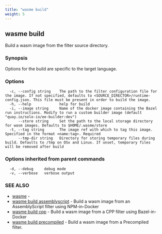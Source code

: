 ```yaml
---
title: "wasme build"
weight: 5
---
```

## wasme build

Build a wasm image from the filter source directory.

### Synopsis

Options for the build are specific to the target language.

### Options

```
  -c, --config string    The path to the filter configuration file for the image. If not specified, defaults to <SOURCE_DIRECTOR>/runtime-config.json. This file must be present in order to build the image.
  -h, --help             help for build
  -i, --image string     Name of the docker image containing the Bazel run instructions. Modify to run a custom builder image (default "quay.io/solo-io/ee-builder:dev")
      --store string     Set the path to the local storage directory for wasm images. Defaults to $HOME/.wasme/store
  -t, --tag string       The image ref with which to tag this image. Specified in the format <name:tag>. Required
      --tmp-dir string   Directory for storing temporary files during build. Defaults to /tmp on OSx and Linux. If unset, temporary files will be removed after build
```

### Options inherited from parent commands

```
  -d, --debug     debug mode
  -v, --verbose   verbose output
```

### SEE ALSO

* [wasme](../wasme)	 - 
* [wasme build assemblyscript](../wasme_build_assemblyscript)	 - Build a wasm image from an AssemblyScript filter using NPM-in-Docker
* [wasme build cpp](../wasme_build_cpp)	 - Build a wasm image from a CPP filter using Bazel-in-Docker
* [wasme build precompiled](../wasme_build_precompiled)	 - Build a wasm image from a Precompiled filter.

